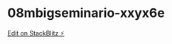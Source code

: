 # 08mbigseminario-xxyx6e

[Edit on StackBlitz ⚡️](https://stackblitz.com/edit/08mbigseminario-xxyx6e)